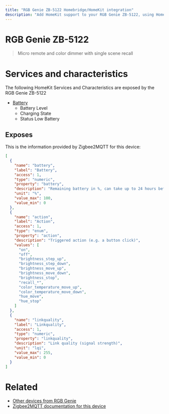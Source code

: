 ```yaml
---
title: "RGB Genie ZB-5122 Homebridge/HomeKit integration"
description: "Add HomeKit support to your RGB Genie ZB-5122, using Homebridge, Zigbee2MQTT and homebridge-z2m."
---
```

<!---
This file has been GENERATED using src/docgen/docgen.ts
DO NOT EDIT THIS FILE MANUALLY!
-->
# RGB Genie ZB-5122
> Micro remote and color dimmer with single scene recall


# Services and characteristics
The following HomeKit Services and Characteristics are exposed by
the RGB Genie ZB-5122

* [Battery](../../battery.md)
  * Battery Level
  * Charging State
  * Status Low Battery



## Exposes

This is the information provided by Zigbee2MQTT for this device:

```json
[
  {
    "name": "battery",
    "label": "Battery",
    "access": 1,
    "type": "numeric",
    "property": "battery",
    "description": "Remaining battery in %, can take up to 24 hours before reported.",
    "unit": "%",
    "value_max": 100,
    "value_min": 0
  },
  {
    "name": "action",
    "label": "Action",
    "access": 1,
    "type": "enum",
    "property": "action",
    "description": "Triggered action (e.g. a button click)",
    "values": [
      "on",
      "off",
      "brightness_step_up",
      "brightness_step_down",
      "brightness_move_up",
      "brightness_move_down",
      "brightness_stop",
      "recall_*",
      "color_temperature_move_up",
      "color_temperature_move_down",
      "hue_move",
      "hue_stop"
    ]
  },
  {
    "name": "linkquality",
    "label": "Linkquality",
    "access": 1,
    "type": "numeric",
    "property": "linkquality",
    "description": "Link quality (signal strength)",
    "unit": "lqi",
    "value_max": 255,
    "value_min": 0
  }
]
```

# Related
* [Other devices from RGB Genie](../index.md#rgb_genie)
* [Zigbee2MQTT documentation for this device](https://www.zigbee2mqtt.io/devices/ZB-5122.html)